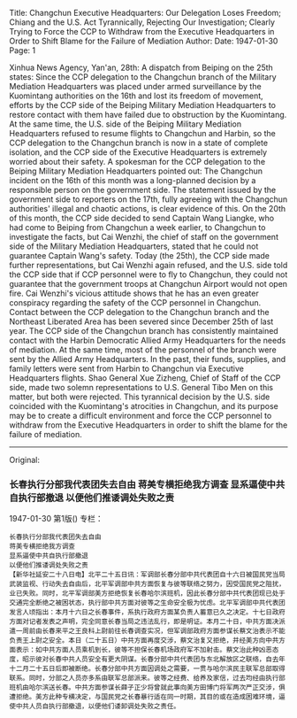 Title: Changchun Executive Headquarters: Our Delegation Loses Freedom; Chiang and the U.S. Act Tyrannically, Rejecting Our Investigation; Clearly Trying to Force the CCP to Withdraw from the Executive Headquarters in Order to Shift Blame for the Failure of Mediation
Author:
Date: 1947-01-30
Page: 1

Xinhua News Agency, Yan'an, 28th: A dispatch from Beiping on the 25th states: Since the CCP delegation to the Changchun branch of the Military Mediation Headquarters was placed under armed surveillance by the Kuomintang authorities on the 16th and lost its freedom of movement, efforts by the CCP side of the Beiping Military Mediation Headquarters to restore contact with them have failed due to obstruction by the Kuomintang. At the same time, the U.S. side of the Beiping Military Mediation Headquarters refused to resume flights to Changchun and Harbin, so the CCP delegation to the Changchun branch is now in a state of complete isolation, and the CCP side of the Executive Headquarters is extremely worried about their safety. A spokesman for the CCP delegation to the Beiping Military Mediation Headquarters pointed out: The Changchun incident on the 16th of this month was a long-planned decision by a responsible person on the government side. The statement issued by the government side to reporters on the 17th, fully agreeing with the Changchun authorities' illegal and chaotic actions, is clear evidence of this. On the 20th of this month, the CCP side decided to send Captain Wang Liangke, who had come to Beiping from Changchun a week earlier, to Changchun to investigate the facts, but Cai Wenzhi, the chief of staff on the government side of the Military Mediation Headquarters, stated that he could not guarantee Captain Wang's safety. Today (the 25th), the CCP side made further representations, but Cai Wenzhi again refused, and the U.S. side told the CCP side that if CCP personnel were to fly to Changchun, they could not guarantee that the government troops at Changchun Airport would not open fire. Cai Wenzhi's vicious attitude shows that he has an even greater conspiracy regarding the safety of the CCP personnel in Changchun. Contact between the CCP delegation to the Changchun branch and the Northeast Liberated Area has been severed since December 25th of last year. The CCP side of the Changchun branch has consistently maintained contact with the Harbin Democratic Allied Army Headquarters for the needs of mediation. At the same time, most of the personnel of the branch were sent by the Allied Army Headquarters. In the past, their funds, supplies, and family letters were sent from Harbin to Changchun via Executive Headquarters flights. Shao General Xue Zizheng, Chief of Staff of the CCP side, made two solemn representations to U.S. General Tibo Men on this matter, but both were rejected. This tyrannical decision by the U.S. side coincided with the Kuomintang's atrocities in Changchun, and its purpose may be to create a difficult environment and force the CCP personnel to withdraw from the Executive Headquarters in order to shift the blame for the failure of mediation.



<hr /> 

Original: 


### 长春执行分部我代表团失去自由  蒋美专横拒绝我方调查  显系逼使中共自执行部撤退  以便他们推诿调处失败之责

1947-01-30
第1版()
专栏：

    长春执行分部我代表团失去自由
    蒋美专横拒绝我方调查
    显系逼使中共自执行部撤退
    以便他们推诿调处失败之责
    【新华社延安二十八日电】北平二十五日讯：军调部长春分部中共代表团自十六日被国民党当局武装监视、行动失去自由后，北平军调部中共方面恢复与彼等联络之努力，因受国民党之阻扰，业已失败。同时，北平军调部美方拒绝恢复长春哈尔滨班机，因此长春分部中共代表团现已处于交通完全断绝之被困状态，执行部中共方面对彼等之生命安全极为忧虑。北平军调部中共代表团发言人顷指出：本月十六日之长春事件，系执行政府方面某负责人蓄意已久之决定。十七日政府方面对记者发表之声明，完全同意长春当局之违法乱行，即是明证。本月二十日，中共方面决派遣一周前由长春来平之王良科上尉前往长春调查实况，但军调部政府方面参谋长蔡文治表示不能负责王上尉之安全。本日（二十五日）中共方面再度交涉，蔡文治复又拒绝，并经美方向中共方面表示：如中共方面人员乘机到长，彼等不担保长春机场政府军不加射击。蔡文治此种凶恶态度，昭示彼对长春中共人员安全有更大阴谋。长春分部中共代表团与东北解放区之联络，自去年十二月二十五日后即被断绝。长春分部中共方面因调处之需要，一贯与哈尔滨民主联军总部取得联系。同时，分部之人员亦多系由联军总部派来。彼等之经费、给养及家信，过去均经由执行部班机由哈尔滨送长春。中共方面参谋长薛子正少将曾就此事向美方田博门将军两次严正交涉，俱遭拒绝。美方此种专横决定，与国民党之长春暴行适在同一时期，其目的或在造成困难环境，逼使中共人员自执行部撤退，以便他们诿卸调处失败之责任。
